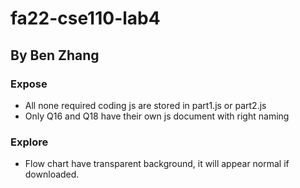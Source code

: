 # fa22-cse110-lab4

## By Ben Zhang

### Expose
- All none required coding js are stored in part1.js or part2.js
- Only Q16 and Q18 have their own js document with right naming

### Explore
- Flow chart have transparent background, it will appear normal if downloaded.
